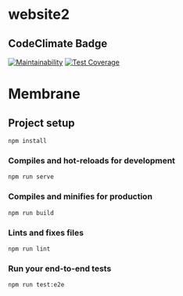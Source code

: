# website2

## CodeClimate Badge

[![Maintainability](https://api.codeclimate.com/v1/badges/c987fae1c2f8d026245d/maintainability)](https://codeclimate.com/github/guga7895/Cuidando_do_meu_bairro/maintainability)
[![Test Coverage](https://api.codeclimate.com/v1/badges/c987fae1c2f8d026245d/test_coverage)](https://codeclimate.com/github/guga7895/Cuidando_do_meu_bairro/test_coverage)

# Membrane

## Project setup
```
npm install
```

### Compiles and hot-reloads for development
```
npm run serve
```

### Compiles and minifies for production
```
npm run build
```

### Lints and fixes files
```
npm run lint
```

### Run your end-to-end tests
```
npm run test:e2e
```
